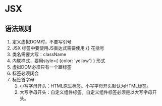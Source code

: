 # JSX

## 语法规则

1. 定义虚拟DOM时，不要写引号
2. JSX 标签中要使用JS表达式需要使用 {} 花括号
3. 类名需要大写：className
4. 内联样式，要用style={ {color:  'yellow'} } 形式
5. 虚拟DOM必须只有一个跟标签
6. 标签必须闭合
7. 标签首字母
   1. 小写字母开头：HTML原生标签。小写字母开头默认为HTML标签。
   2. 大写字母开头：自定义组件标签。自定义组件标签必须是以大写字母开头。